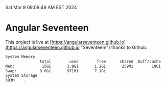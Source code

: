 Sat Mar  9 09:09:49 AM EST 2024

# Angular Seventeen


This project is live at [https://angularseventeen.github.io](https://angularseventeen.github.io "Seventeen!") thanks to Github.

```bash
System Memory
               total        used        free      shared  buff/cache   available
Mem:            15Gi       3.9Gi       1.2Gi       259Mi        10Gi        11Gi
Swap:          8.0Gi       971Mi       7.1Gi
System Storage
393M	.
